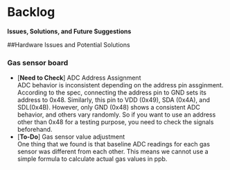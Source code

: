 Backlog
==========
**Issues, Solutions, and Future Suggestions**



##Hardware Issues and Potential Solutions
### Gas sensor board
* [**Need to Check**] ADC Address Assignment<br>ADC behavior is inconsistent depending on the address pin assginment. According to the spec, connecting the address pin to GND sets its address to 0x48. Similarly, this pin to VDD (0x49), SDA (0x4A), and SDL(0x4B). However, only GND (0x48) shows a consistent ADC behavior, and others vary randomly. So if you want to use an address other than 0x48 for a testing purpose, you need to check the signals beforehand.
* [**To-Do**] Gas sensor value adjustment<br>One thing that we found is that baseline ADC readings for each gas sensor was different from each other. This means we cannot use a simple formula to calculate actual gas values in ppb. 